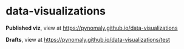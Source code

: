 # data-visualizations

**Published viz**, view at https://pynomaly.github.io/data-visualizations

**Drafts**, view at https://pynomaly.github.io/data-visualizations/test
